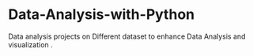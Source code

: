 # Data-Analysis-with-Python
Data analysis projects on Different dataset to enhance Data Analysis and visualization .
